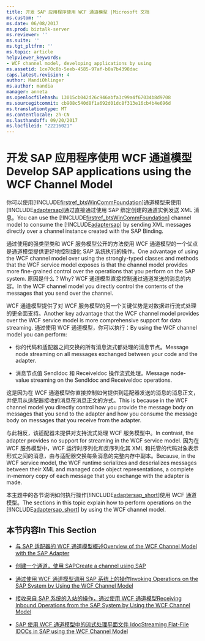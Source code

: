 ```yaml
---
title: 开发 SAP 应用程序使用 WCF 通道模型 |Microsoft 文档
ms.custom: ''
ms.date: 06/08/2017
ms.prod: biztalk-server
ms.reviewer: ''
ms.suite: ''
ms.tgt_pltfrm: ''
ms.topic: article
helpviewer_keywords:
- WCF channel model, developing applications by using
ms.assetid: 1ce70c8b-5eeb-4585-97af-b0a7b4398dac
caps.latest.revision: 4
author: MandiOhlinger
ms.author: mandia
manager: anneta
ms.openlocfilehash: 13015cb042d26c946abfa3c99a4f67034b8d9708
ms.sourcegitcommit: cb908c540d8f1a692d01dc8f313e16cb4b4e696d
ms.translationtype: MT
ms.contentlocale: zh-CN
ms.lasthandoff: 09/20/2017
ms.locfileid: "22216021"
---
```

# <a name="develop-sap-applications-using-the-wcf-channel-model"></a><span data-ttu-id="34a40-102">开发 SAP 应用程序使用 WCF 通道模型</span><span class="sxs-lookup"><span data-stu-id="34a40-102">Develop SAP applications using the WCF Channel Model</span></span>
<span data-ttu-id="34a40-103">你可以使用[!INCLUDE[firstref_btsWinCommFoundation](../../includes/firstref-btswincommfoundation-md.md)]通道模型来使用[!INCLUDE[adaptersap](../../includes/adaptersap-md.md)]通过直接通过使用 SAP 绑定创建的通道实例发送 XML 消息。</span><span class="sxs-lookup"><span data-stu-id="34a40-103">You can use the [!INCLUDE[firstref_btsWinCommFoundation](../../includes/firstref-btswincommfoundation-md.md)] channel model to consume the [!INCLUDE[adaptersap](../../includes/adaptersap-md.md)] by sending XML messages directly over a channel instance created with the SAP Binding.</span></span>  
  
 <span data-ttu-id="34a40-104">通过使用的强类型类和 WCF 服务模型公开的方法使用 WCF 通道模型的一个优点是通道模型提供更好地控制细化 SAP 系统执行的操作。</span><span class="sxs-lookup"><span data-stu-id="34a40-104">One advantage of using the WCF channel model over using the strongly-typed classes and methods that the WCF service model exposes is that the channel model provides more fine-grained control over the operations that you perform on the SAP system.</span></span> <span data-ttu-id="34a40-105">原因是什么？</span><span class="sxs-lookup"><span data-stu-id="34a40-105">Why?</span></span> <span data-ttu-id="34a40-106">WCF 通道模型直接控制通过通道发送的消息的内容。</span><span class="sxs-lookup"><span data-stu-id="34a40-106">In the WCF channel model you directly control the contents of the messages that you send over the channel.</span></span>  
  
 <span data-ttu-id="34a40-107">WCF 通道模型提供了对 WCF 服务模型的另一个关键优势是对数据进行流式处理的更全面支持。</span><span class="sxs-lookup"><span data-stu-id="34a40-107">Another key advantage that the WCF channel model provides over the WCF service model is more comprehensive support for data streaming.</span></span> <span data-ttu-id="34a40-108">通过使用 WCF 通道模型，你可以执行：</span><span class="sxs-lookup"><span data-stu-id="34a40-108">By using the WCF channel model you can perform:</span></span>  
  
-   <span data-ttu-id="34a40-109">你的代码和适配器之间交换的所有消息流式都处理的消息节点。</span><span class="sxs-lookup"><span data-stu-id="34a40-109">Message node streaming on all messages exchanged between your code and the adapter.</span></span>  
  
-   <span data-ttu-id="34a40-110">消息节点值 SendIdoc 和 ReceiveIdoc 操作流式处理。</span><span class="sxs-lookup"><span data-stu-id="34a40-110">Message node-value streaming on the SendIdoc and ReceiveIdoc operations.</span></span>  
  
 <span data-ttu-id="34a40-111">这是因为在 WCF 通道模型你直接控制如何提供到适配器发送的消息的消息正文，并使用从适配器接收的消息在消息正文的方式。</span><span class="sxs-lookup"><span data-stu-id="34a40-111">This is because in the WCF channel model you directly control how you provide the message body on messages that you send to the adapter and how you consume the message body on messages that you receive from the adapter.</span></span>  
  
 <span data-ttu-id="34a40-112">与此相反，该适配器未提供对支持流式处理 WCF 服务模型中。</span><span class="sxs-lookup"><span data-stu-id="34a40-112">In contrast, the adapter provides no support for streaming in the WCF service model.</span></span> <span data-ttu-id="34a40-113">因为在 WCF 服务模型中，WCF 运行时序列化和反序列化其 XML 和托管的代码对象表示形式之间的消息，由与适配器交换每条消息的完整内存中副本。</span><span class="sxs-lookup"><span data-stu-id="34a40-113">Because, in the WCF service model, the WCF runtime serializes and deserializes messages between their XML and managed code object representations, a complete in-memory copy of each message that you exchange with the adapter is made.</span></span>  
  
 <span data-ttu-id="34a40-114">本主题中的各节说明如何执行操作[!INCLUDE[adaptersap_short](../../includes/adaptersap-short-md.md)]使用 WCF 通道模型。</span><span class="sxs-lookup"><span data-stu-id="34a40-114">The sections in this topic explain how to perform operations on the [!INCLUDE[adaptersap_short](../../includes/adaptersap-short-md.md)] by using the WCF channel model.</span></span>  
  
## <a name="in-this-section"></a><span data-ttu-id="34a40-115">本节内容</span><span class="sxs-lookup"><span data-stu-id="34a40-115">In This Section</span></span>  
  
-   [<span data-ttu-id="34a40-116">与 SAP 适配器的 WCF 通道模型概述</span><span class="sxs-lookup"><span data-stu-id="34a40-116">Overview of the WCF Channel Model with the SAP Adapter</span></span>](../../adapters-and-accelerators/adapter-sap/overview-of-the-wcf-channel-model-with-the-sap-adapter.md)  
  
-   [<span data-ttu-id="34a40-117">创建一个通道，使用 SAP</span><span class="sxs-lookup"><span data-stu-id="34a40-117">Create a channel using SAP</span></span>](../../adapters-and-accelerators/adapter-sap/create-a-channel-using-sap.md)  
  
-   [<span data-ttu-id="34a40-118">通过使用 WCF 通道模型调用 SAP 系统上的操作</span><span class="sxs-lookup"><span data-stu-id="34a40-118">Invoking Operations on the SAP System by Using the WCF Channel Model</span></span>](../../adapters-and-accelerators/adapter-sap/invoke-operations-on-the-sap-system-using-the-wcf-channel-model.md)  
  
-   [<span data-ttu-id="34a40-119">接收来自 SAP 系统的入站的操作，通过使用 WCF 通道模型</span><span class="sxs-lookup"><span data-stu-id="34a40-119">Receiving Inbound Operations from the SAP System by Using the WCF Channel Model</span></span>](../../adapters-and-accelerators/adapter-sap/receive-inbound-operations-from-the-sap-system-using-the-wcf-channel-model.md) 
  
-   [<span data-ttu-id="34a40-120">SAP 使用 WCF 通道模型中的流式处理平面文件 Idoc</span><span class="sxs-lookup"><span data-stu-id="34a40-120">Streaming Flat-File IDOCs in SAP using the WCF Channel Model</span></span>](../../adapters-and-accelerators/adapter-sap/stream-flat-file-idocs-in-sap-using-the-wcf-channel-model.md)